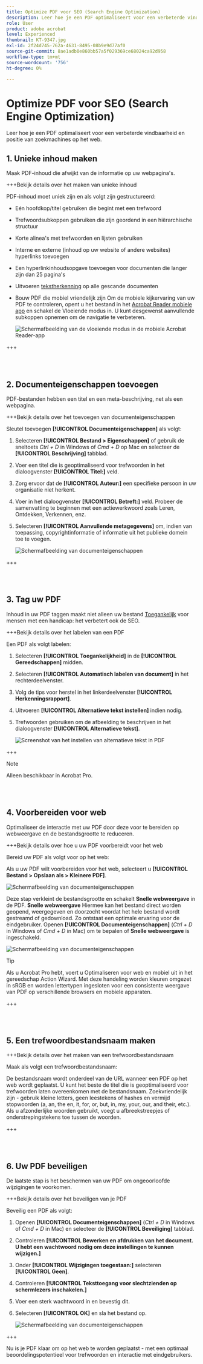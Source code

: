 ```yaml
---
title: Optimize PDF voor SEO (Search Engine Optimization)
description: Leer hoe je een PDF optimaliseert voor een verbeterde vindbaarheid en positie van zoekmachines op het web
role: User
product: adobe acrobat
level: Experienced
thumbnail: KT-9347.jpg
exl-id: 2f24d745-762a-4631-8495-08b9e9d77af0
source-git-commit: 8ae1adb0e860bb57a5f029369ce68024ca92d958
workflow-type: tm+mt
source-wordcount: '756'
ht-degree: 0%

---
```


# Optimize PDF voor SEO (Search Engine Optimization)

Leer hoe je een PDF optimaliseert voor een verbeterde vindbaarheid en positie van zoekmachines op het web.

## 1. Unieke inhoud maken

Maak PDF-inhoud die afwijkt van de informatie op uw webpagina&#39;s.

+++Bekijk details over het maken van unieke inhoud

PDF-inhoud moet uniek zijn en als volgt zijn gestructureerd:

* Eén hoofdkop/titel gebruiken die begint met een trefwoord
* Trefwoordsubkoppen gebruiken die zijn geordend in een hiërarchische structuur
* Korte alinea&#39;s met trefwoorden en lijsten gebruiken
* Interne en externe (inhoud op uw website of andere websites) hyperlinks toevoegen
* Een hyperlinkinhoudsopgave toevoegen voor documenten die langer zijn dan 25 pagina&#39;s
* Uitvoeren [tekstherkenning](https://experienceleague.adobe.com/docs/document-cloud-learn/acrobat-learning/getting-started/scan-and-ocr.html) op alle gescande documenten
* Bouw PDF die mobiel vriendelijk zijn Om de mobiele kijkervaring van uw PDF te controleren, opent u het bestand in het [Acrobat Reader mobiele app](https://www.adobe.com/acrobat/mobile/acrobat-reader.html) en schakel de Vloeiende modus in. U kunt desgewenst aanvullende subkoppen opnemen om de navigatie te verbeteren.

   ![Schermafbeelding van de vloeiende modus in de mobiele Acrobat Reader-app](../assets/optimizeseo1.png)

+++

<br> 

## 2. Documenteigenschappen toevoegen

PDF-bestanden hebben een titel en een meta-beschrijving, net als een webpagina.

+++Bekijk details over het toevoegen van documenteigenschappen

Sleutel toevoegen **[!UICONTROL Documenteigenschappen]** als volgt:

1. Selecteren **[!UICONTROL Bestand > Eigenschappen]** of gebruik de sneltoets *Ctrl + D* in Windows of *Cmd + D* op Mac en selecteer de **[!UICONTROL Beschrijving]** tabblad.
1. Voer een titel die is geoptimaliseerd voor trefwoorden in het dialoogvenster **[!UICONTROL Titel:]** veld.
1. Zorg ervoor dat de **[!UICONTROL Auteur:]** een specifieke persoon in uw organisatie niet herkent.
1. Voer in het dialoogvenster **[!UICONTROL Betreft:]** veld.
Probeer de samenvatting te beginnen met een actiewerkwoord zoals Leren, Ontdekken, Verkennen, enz.
1. Selecteren **[!UICONTROL Aanvullende metagegevens]** om, indien van toepassing, copyrightinformatie of informatie uit het publieke domein toe te voegen.

   ![Schermafbeelding van documenteigenschappen](../assets/optimizeseo2.png)

+++

<br> 

## 3. Tag uw PDF

Inhoud in uw PDF taggen maakt niet alleen uw bestand [Toegankelijk](https://experienceleague.adobe.com/docs/document-cloud-learn/acrobat-learning/advanced-tasks/accessibility.html) voor mensen met een handicap: het verbetert ook de SEO.

+++Bekijk details over het labelen van een PDF

Een PDF als volgt labelen:

1. Selecteren **[!UICONTROL Toegankelijkheid]** in de **[!UICONTROL Gereedschappen]** midden.
1. Selecteren **[!UICONTROL Automatisch labelen van document]** in het rechterdeelvenster.
1. Volg de tips voor herstel in het linkerdeelvenster **[!UICONTROL Herkenningsrapport]**.
1. Uitvoeren **[!UICONTROL Alternatieve tekst instellen]** indien nodig.
1. Trefwoorden gebruiken om de afbeelding te beschrijven in het dialoogvenster **[!UICONTROL Alternatieve tekst]**.

   ![Screenshot van het instellen van alternatieve tekst in PDF](../assets/optimizeseo3.png)

+++

>[!NOTE]
>
>Alleen beschikbaar in Acrobat Pro.

<br> 

## 4. Voorbereiden voor web

Optimaliseer de interactie met uw PDF door deze voor te bereiden op webweergave en de bestandsgrootte te reduceren.

+++Bekijk details over hoe u uw PDF voorbereidt voor het web

Bereid uw PDF als volgt voor op het web:

Als u uw PDF wilt voorbereiden voor het web, selecteert u **[!UICONTROL Bestand > Opslaan als > Kleinere PDF]**.

![Schermafbeelding van documenteigenschappen](../assets/optimizeseo4.png)

Deze stap verkleint de bestandsgrootte en schakelt **Snelle webweergave** in de PDF. **Snelle webweergave** Hiermee kan het bestand direct worden geopend, weergegeven en doorzocht voordat het hele bestand wordt gestreamd of gedownload. Zo ontstaat een optimale ervaring voor de eindgebruiker. Openen **[!UICONTROL Documenteigenschappen]** (*Ctrl + D* in Windows of *Cmd + D* in Mac) om te bepalen of **Snelle webweergave** is ingeschakeld.

![Schermafbeelding van documenteigenschappen](../assets/optimizeseo5.png)

>[!TIP]
>
>Als u Acrobat Pro hebt, voert u Optimaliseren voor web en mobiel uit in het gereedschap Action Wizard. Met deze handeling worden kleuren omgezet in sRGB en worden lettertypen ingesloten voor een consistente weergave van PDF op verschillende browsers en mobiele apparaten.

+++

<br> 

## 5. Een trefwoordbestandsnaam maken

+++Bekijk details over het maken van een trefwoordbestandsnaam

Maak als volgt een trefwoordbestandsnaam:

De bestandsnaam wordt onderdeel van de URL wanneer een PDF op het web wordt geplaatst. U kunt het beste de titel die is geoptimaliseerd voor trefwoorden laten overeenkomen met de bestandsnaam. Zoekvriendelijk zijn - gebruik kleine letters, geen leestekens of hashes en vermijd stopwoorden (a, an, the en, it, for, or, but, in, my, your, our, and their, etc.). Als u afzonderlijke woorden gebruikt, voegt u afbreekstreepjes of onderstrepingstekens toe tussen de woorden.

+++

<br> 

## 6. Uw PDF beveiligen

De laatste stap is het beschermen van uw PDF om ongeoorloofde wijzigingen te voorkomen.

+++Bekijk details over het beveiligen van je PDF

Beveilig een PDF als volgt:

1. Openen **[!UICONTROL Documenteigenschappen]** (*Ctrl + D* in Windows of *Cmd + D* in Mac) en selecteer de **[!UICONTROL Beveiliging]** tabblad.
1. Controleren **[!UICONTROL Bewerken en afdrukken van het document. U hebt een wachtwoord nodig om deze instellingen te kunnen wijzigen.]**
1. Onder **[!UICONTROL Wijzigingen toegestaan:]** selecteren **[!UICONTROL Geen]**.
1. Controleren **[!UICONTROL Teksttoegang voor slechtzienden op schermlezers inschakelen.]**
1. Voer een sterk wachtwoord in en bevestig dit.
1. Selecteren **[!UICONTROL OK]** en sla het bestand op.

   ![Schermafbeelding van documenteigenschappen](../assets/optimizeseo6.png)

+++

Nu is je PDF klaar om op het web te worden geplaatst - met een optimaal beoordelingspotentieel voor trefwoorden en interactie met eindgebruikers.
